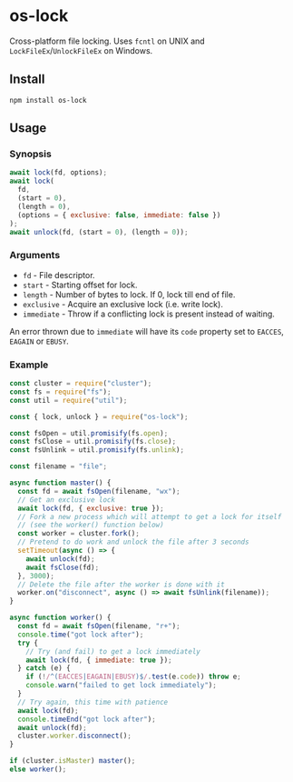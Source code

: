 # os-lock

Cross-platform file locking. Uses `fcntl` on UNIX and
`LockFileEx`/`UnlockFileEx` on Windows.

## Install

    npm install os-lock

## Usage

### Synopsis

```javascript
await lock(fd, options);
await lock(
  fd,
  (start = 0),
  (length = 0),
  (options = { exclusive: false, immediate: false })
);
await unlock(fd, (start = 0), (length = 0));
```

### Arguments

- `fd` - File descriptor.
- `start` - Starting offset for lock.
- `length` - Number of bytes to lock. If 0, lock till end of file.
- `exclusive` - Acquire an exclusive lock (i.e. write lock).
- `immediate` - Throw if a conflicting lock is present instead of waiting.

An error thrown due to `immediate` will have its `code` property set to
`EACCES`, `EAGAIN` or `EBUSY`.

### Example

```javascript
const cluster = require("cluster");
const fs = require("fs");
const util = require("util");

const { lock, unlock } = require("os-lock");

const fsOpen = util.promisify(fs.open);
const fsClose = util.promisify(fs.close);
const fsUnlink = util.promisify(fs.unlink);

const filename = "file";

async function master() {
  const fd = await fsOpen(filename, "wx");
  // Get an exclusive lock
  await lock(fd, { exclusive: true });
  // Fork a new process which will attempt to get a lock for itself
  // (see the worker() function below)
  const worker = cluster.fork();
  // Pretend to do work and unlock the file after 3 seconds
  setTimeout(async () => {
    await unlock(fd);
    await fsClose(fd);
  }, 3000);
  // Delete the file after the worker is done with it
  worker.on("disconnect", async () => await fsUnlink(filename));
}

async function worker() {
  const fd = await fsOpen(filename, "r+");
  console.time("got lock after");
  try {
    // Try (and fail) to get a lock immediately
    await lock(fd, { immediate: true });
  } catch (e) {
    if (!/^(EACCES|EAGAIN|EBUSY)$/.test(e.code)) throw e;
    console.warn("failed to get lock immediately");
  }
  // Try again, this time with patience
  await lock(fd);
  console.timeEnd("got lock after");
  await unlock(fd);
  cluster.worker.disconnect();
}

if (cluster.isMaster) master();
else worker();
```
